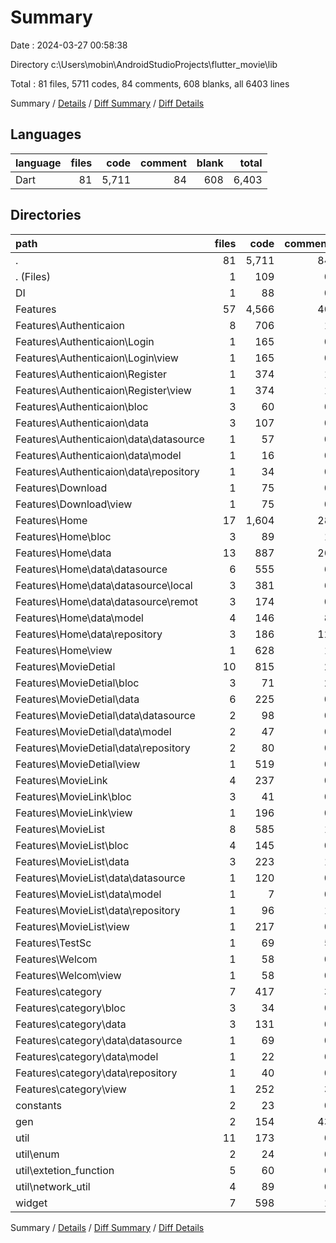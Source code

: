 # Summary

Date : 2024-03-27 00:58:38

Directory c:\\Users\\mobin\\AndroidStudioProjects\\flutter_movie\\lib

Total : 81 files,  5711 codes, 84 comments, 608 blanks, all 6403 lines

Summary / [Details](details.md) / [Diff Summary](diff.md) / [Diff Details](diff-details.md)

## Languages
| language | files | code | comment | blank | total |
| :--- | ---: | ---: | ---: | ---: | ---: |
| Dart | 81 | 5,711 | 84 | 608 | 6,403 |

## Directories
| path | files | code | comment | blank | total |
| :--- | ---: | ---: | ---: | ---: | ---: |
| . | 81 | 5,711 | 84 | 608 | 6,403 |
| . (Files) | 1 | 109 | 0 | 5 | 114 |
| DI | 1 | 88 | 0 | 18 | 106 |
| Features | 57 | 4,566 | 40 | 450 | 5,056 |
| Features\\Authenticaion | 8 | 706 | 1 | 75 | 782 |
| Features\\Authenticaion\\Login | 1 | 165 | 0 | 12 | 177 |
| Features\\Authenticaion\\Login\\view | 1 | 165 | 0 | 12 | 177 |
| Features\\Authenticaion\\Register | 1 | 374 | 1 | 26 | 401 |
| Features\\Authenticaion\\Register\\view | 1 | 374 | 1 | 26 | 401 |
| Features\\Authenticaion\\bloc | 3 | 60 | 0 | 21 | 81 |
| Features\\Authenticaion\\data | 3 | 107 | 0 | 16 | 123 |
| Features\\Authenticaion\\data\\datasource | 1 | 57 | 0 | 6 | 63 |
| Features\\Authenticaion\\data\\model | 1 | 16 | 0 | 3 | 19 |
| Features\\Authenticaion\\data\\repository | 1 | 34 | 0 | 7 | 41 |
| Features\\Download | 1 | 75 | 0 | 3 | 78 |
| Features\\Download\\view | 1 | 75 | 0 | 3 | 78 |
| Features\\Home | 17 | 1,604 | 28 | 156 | 1,788 |
| Features\\Home\\bloc | 3 | 89 | 1 | 13 | 103 |
| Features\\Home\\data | 13 | 887 | 26 | 116 | 1,029 |
| Features\\Home\\data\\datasource | 6 | 555 | 6 | 58 | 619 |
| Features\\Home\\data\\datasource\\local | 3 | 381 | 6 | 37 | 424 |
| Features\\Home\\data\\datasource\\remot | 3 | 174 | 0 | 21 | 195 |
| Features\\Home\\data\\model | 4 | 146 | 8 | 26 | 180 |
| Features\\Home\\data\\repository | 3 | 186 | 12 | 32 | 230 |
| Features\\Home\\view | 1 | 628 | 1 | 27 | 656 |
| Features\\MovieDetial | 10 | 815 | 2 | 74 | 891 |
| Features\\MovieDetial\\bloc | 3 | 71 | 2 | 14 | 87 |
| Features\\MovieDetial\\data | 6 | 225 | 0 | 33 | 258 |
| Features\\MovieDetial\\data\\datasource | 2 | 98 | 0 | 12 | 110 |
| Features\\MovieDetial\\data\\model | 2 | 47 | 0 | 6 | 53 |
| Features\\MovieDetial\\data\\repository | 2 | 80 | 0 | 15 | 95 |
| Features\\MovieDetial\\view | 1 | 519 | 0 | 27 | 546 |
| Features\\MovieLink | 4 | 237 | 0 | 18 | 255 |
| Features\\MovieLink\\bloc | 3 | 41 | 0 | 11 | 52 |
| Features\\MovieLink\\view | 1 | 196 | 0 | 7 | 203 |
| Features\\MovieList | 8 | 585 | 1 | 74 | 660 |
| Features\\MovieList\\bloc | 4 | 145 | 0 | 32 | 177 |
| Features\\MovieList\\data | 3 | 223 | 1 | 32 | 256 |
| Features\\MovieList\\data\\datasource | 1 | 120 | 0 | 15 | 135 |
| Features\\MovieList\\data\\model | 1 | 7 | 0 | 2 | 9 |
| Features\\MovieList\\data\\repository | 1 | 96 | 1 | 15 | 112 |
| Features\\MovieList\\view | 1 | 217 | 0 | 10 | 227 |
| Features\\TestSc | 1 | 69 | 5 | 5 | 79 |
| Features\\Welcom | 1 | 58 | 0 | 3 | 61 |
| Features\\Welcom\\view | 1 | 58 | 0 | 3 | 61 |
| Features\\category | 7 | 417 | 3 | 42 | 462 |
| Features\\category\\bloc | 3 | 34 | 0 | 13 | 47 |
| Features\\category\\data | 3 | 131 | 0 | 15 | 146 |
| Features\\category\\data\\datasource | 1 | 69 | 0 | 5 | 74 |
| Features\\category\\data\\model | 1 | 22 | 0 | 5 | 27 |
| Features\\category\\data\\repository | 1 | 40 | 0 | 5 | 45 |
| Features\\category\\view | 1 | 252 | 3 | 14 | 269 |
| constants | 2 | 23 | 0 | 5 | 28 |
| gen | 2 | 154 | 43 | 44 | 241 |
| util | 11 | 173 | 0 | 37 | 210 |
| util\\enum | 2 | 24 | 0 | 3 | 27 |
| util\\extetion_function | 5 | 60 | 0 | 19 | 79 |
| util\\network_util | 4 | 89 | 0 | 15 | 104 |
| widget | 7 | 598 | 1 | 49 | 648 |

Summary / [Details](details.md) / [Diff Summary](diff.md) / [Diff Details](diff-details.md)